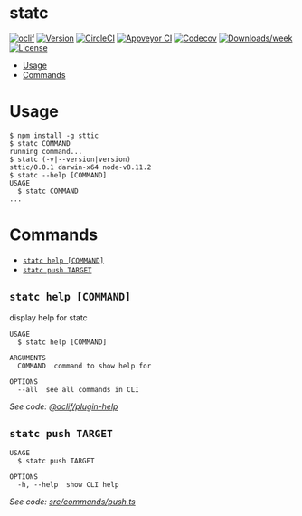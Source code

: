 statc
=====



[![oclif](https://img.shields.io/badge/cli-oclif-brightgreen.svg)](https://oclif.io)
[![Version](https://img.shields.io/npm/v/statc.svg)](https://npmjs.org/package/statc)
[![CircleCI](https://circleci.com/gh/jdxcode/statc/tree/master.svg?style=shield)](https://circleci.com/gh/jdxcode/statc/tree/master)
[![Appveyor CI](https://ci.appveyor.com/api/projects/status/github/jdxcode/statc?branch=master&svg=true)](https://ci.appveyor.com/project/jdxcode/statc/branch/master)
[![Codecov](https://codecov.io/gh/jdxcode/statc/branch/master/graph/badge.svg)](https://codecov.io/gh/jdxcode/statc)
[![Downloads/week](https://img.shields.io/npm/dw/statc.svg)](https://npmjs.org/package/statc)
[![License](https://img.shields.io/npm/l/statc.svg)](https://github.com/jdxcode/statc/blob/master/package.json)

<!-- toc -->
* [Usage](#usage)
* [Commands](#commands)
<!-- tocstop -->
# Usage
<!-- usage -->
```sh-session
$ npm install -g sttic
$ statc COMMAND
running command...
$ statc (-v|--version|version)
sttic/0.0.1 darwin-x64 node-v8.11.2
$ statc --help [COMMAND]
USAGE
  $ statc COMMAND
...
```
<!-- usagestop -->
# Commands
<!-- commands -->
* [`statc help [COMMAND]`](#statc-help-command)
* [`statc push TARGET`](#statc-push-target)

## `statc help [COMMAND]`

display help for statc

```
USAGE
  $ statc help [COMMAND]

ARGUMENTS
  COMMAND  command to show help for

OPTIONS
  --all  see all commands in CLI
```

_See code: [@oclif/plugin-help](https://github.com/oclif/plugin-help/blob/v2.0.5/src/commands/help.ts)_

## `statc push TARGET`

```
USAGE
  $ statc push TARGET

OPTIONS
  -h, --help  show CLI help
```

_See code: [src/commands/push.ts](https://github.com/jdxcode/statc/blob/v0.0.1/src/commands/push.ts)_
<!-- commandsstop -->
